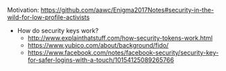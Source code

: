 Motivation: https://github.com/aawc/Enigma2017Notes#security-in-the-wild-for-low-profile-activists

- How do security keys work?
  - http://www.explainthatstuff.com/how-security-tokens-work.html
  - https://www.yubico.com/about/background/fido/
  - https://www.facebook.com/notes/facebook-security/security-key-for-safer-logins-with-a-touch/10154125089265766
